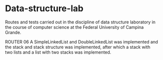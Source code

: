 # Data-structure-lab
Routes and tests carried out in the discipline of data structure laboratory in the course of computer science at the Federal University of Campina Grande.

ROUTER 06
A SimpleLinkedList and DoubleLinkedList was implemented and the stack and stack structure was implemented, after which a stack with two lists and a list with two stacks was implemented.
